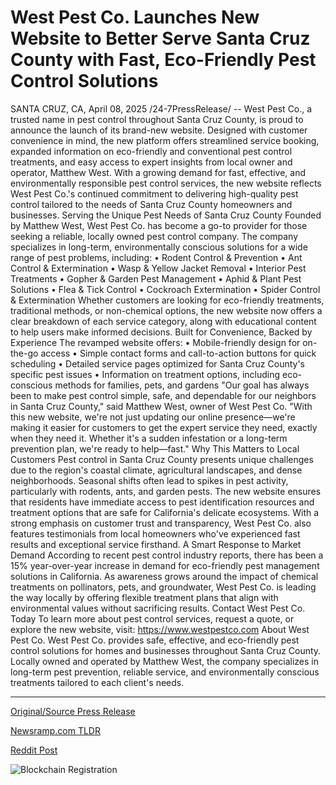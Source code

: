 # West Pest Co. Launches New Website to Better Serve Santa Cruz County with Fast, Eco-Friendly Pest Control Solutions

SANTA CRUZ, CA, April 08, 2025 /24-7PressRelease/ -- West Pest Co., a trusted name in pest control throughout Santa Cruz County, is proud to announce the launch of its brand-new website. Designed with customer convenience in mind, the new platform offers streamlined service booking, expanded information on eco-friendly and conventional pest control treatments, and easy access to expert insights from local owner and operator, Matthew West.  With a growing demand for fast, effective, and environmentally responsible pest control services, the new website reflects West Pest Co.'s continued commitment to delivering high-quality pest control tailored to the needs of Santa Cruz County homeowners and businesses.  Serving the Unique Pest Needs of Santa Cruz County  Founded by Matthew West, West Pest Co. has become a go-to provider for those seeking a reliable, locally owned pest control company. The company specializes in long-term, environmentally conscious solutions for a wide range of pest problems, including:  • Rodent Control & Prevention • Ant Control & Extermination • Wasp & Yellow Jacket Removal • Interior Pest Treatments • Gopher & Garden Pest Management • Aphid & Plant Pest Solutions • Flea & Tick Control • Cockroach Extermination • Spider Control & Extermination  Whether customers are looking for eco-friendly treatments, traditional methods, or non-chemical options, the new website now offers a clear breakdown of each service category, along with educational content to help users make informed decisions.  Built for Convenience, Backed by Experience  The revamped website offers:  • Mobile-friendly design for on-the-go access • Simple contact forms and call-to-action buttons for quick scheduling • Detailed service pages optimized for Santa Cruz County's specific pest issues • Information on treatment options, including eco-conscious methods for families, pets, and gardens  "Our goal has always been to make pest control simple, safe, and dependable for our neighbors in Santa Cruz County," said Matthew West, owner of West Pest Co. "With this new website, we're not just updating our online presence—we're making it easier for customers to get the expert service they need, exactly when they need it. Whether it's a sudden infestation or a long-term prevention plan, we're ready to help—fast."  Why This Matters to Local Customers  Pest control in Santa Cruz County presents unique challenges due to the region's coastal climate, agricultural landscapes, and dense neighborhoods. Seasonal shifts often lead to spikes in pest activity, particularly with rodents, ants, and garden pests. The new website ensures that residents have immediate access to pest identification resources and treatment options that are safe for California's delicate ecosystems.  With a strong emphasis on customer trust and transparency, West Pest Co. also features testimonials from local homeowners who've experienced fast results and exceptional service firsthand.  A Smart Response to Market Demand  According to recent pest control industry reports, there has been a 15% year-over-year increase in demand for eco-friendly pest management solutions in California. As awareness grows around the impact of chemical treatments on pollinators, pets, and groundwater, West Pest Co. is leading the way locally by offering flexible treatment plans that align with environmental values without sacrificing results.  Contact West Pest Co. Today  To learn more about pest control services, request a quote, or explore the new website, visit: https://www.westpestco.com  About West Pest Co.  West Pest Co. provides safe, effective, and eco-friendly pest control solutions for homes and businesses throughout Santa Cruz County. Locally owned and operated by Matthew West, the company specializes in long-term pest prevention, reliable service, and environmentally conscious treatments tailored to each client's needs. 

---

[Original/Source Press Release](https://www.24-7pressrelease.com/press-release/521521/west-pest-co-launches-new-website-to-better-serve-santa-cruz-county-with-fast-eco-friendly-pest-control-solutions)
                    

[Newsramp.com TLDR](https://newsramp.com/curated-news/west-pest-co-launches-new-website-with-eco-friendly-pest-control-services-in-santa-cruz-county/eb3441f236a0d3203fcb3c41ec6b9686) 

 



[Reddit Post](https://www.reddit.com/r/Energy_Climate_News/comments/1ju7qxe/west_pest_co_launches_new_website_with/) 



![Blockchain Registration](https://cdn.newsramp.app/24-7PressRelease/qrcode/254/8/lunanMGR.webp)